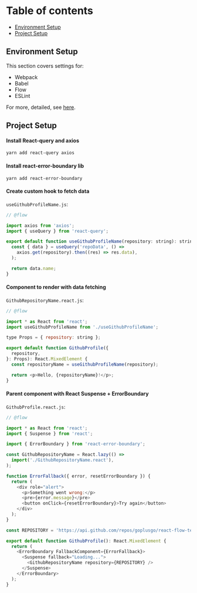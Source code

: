 # Table of contents

- [Environment Setup](#environment_setup)
- [Project Setup](#project_setup)

## Environment Setup<a name="environment_setup" />

This section covers settings for:

- Webpack
- Babel
- Flow
- ESLint

For more, detailed, see [here](./docs/Environment%20Setup.md).

## Project Setup<a name="project_setup" />

#### Install React-query and axios

```
yarn add react-query axios
```

#### Install react-error-boundary lib

```
yarn add react-error-boundary
```

#### Create custom hook to fetch data

`useGithubProfileName.js`:

```javascript
// @flow

import axios from 'axios';
import { useQuery } from 'react-query';

export default function useGithubProfileName(repository: string): string {
  const { data } = useQuery('repoData', () =>
    axios.get(repository).then((res) => res.data),
  );

  return data.name;
}
```

#### Component to render with data fetching

`GithubRepositoryName.react.js`:

```javascript
// @flow

import * as React from 'react';
import useGithubProfileName from './useGithubProfileName';

type Props = { repository: string };

export default function GithubProfile({
  repository,
}: Props): React.MixedElement {
  const repositoryName = useGithubProfileName(repository);

  return <p>Hello, {repositoryName}!</p>;
}
```

#### Parent component with React Suspense + ErrorBoundary

`GithubProfile.react.js`:

```javascript
// @flow

import * as React from 'react';
import { Suspense } from 'react';

import { ErrorBoundary } from 'react-error-boundary';

const GithubRepositoryName = React.lazy(() =>
  import('./GithubRepositoryName.react'),
);

function ErrorFallback({ error, resetErrorBoundary }) {
  return (
    <div role="alert">
      <p>Something went wrong:</p>
      <pre>{error.message}</pre>
      <button onClick={resetErrorBoundary}>Try again</button>
    </div>
  );
}

const REPOSITORY = 'https://api.github.com/repos/goplusgo/react-flow-template';

export default function GithubProfile(): React.MixedElement {
  return (
    <ErrorBoundary FallbackComponent={ErrorFallback}>
      <Suspense fallback="Loading...">
        <GithubRepositoryName repository={REPOSITORY} />
      </Suspense>
    </ErrorBoundary>
  );
}
```
